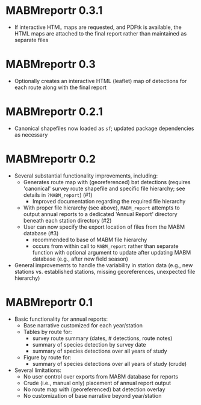 # MABMreportr 0.3.1

* If interactive HTML maps are requested, and PDFtk is available, the HTML maps are attached to the final report rather than maintained as separate files

# MABMreportr 0.3

* Optionally creates an interactive HTML (leaflet) map of detections for each route along with the final report

# MABMreportr 0.2.1

* Canonical shapefiles now loaded as `sf`; updated package dependencies as necessary

# MABMreportr 0.2

* Several substantial functionality improvements, including:
    - Generates route map with (georeferenced) bat detections (requires 'canonical' survey route shapefile and specific file hierarchy; see details in `?MABM_report`) (#1)
        - Improved documentation regarding the required file hierarchy
    - With proper file hierarchy (see above), `MABM_report` attempts to output annual reports to a dedicated 'Annual Report' directory beneath each station directory (#2)
    - User can now specify the export location of files from the MABM database (#3)
        - recommended to base of MABM file hierarchy
        - occurs from within call to `MABM_report` rather than separate function with optional argument to update after updating MABM database (e.g., after new field season)
* General improvements to handle the variability in station data (e.g., new stations vs. established stations, missing georeferences, unexpected file hierarchy)

# MABMreportr 0.1

* Basic functionality for annual reports:
    - Base narrative customized for each year/station
    - Tables by route for:
        - survey route summary (dates, # detections, route notes)
        - summary of species detection by survey date
        - summary of species detections over all years of study
    - Figure by route for:
        - summary of species detections over all years of study (crude)
* Several limitations:
    - No user control over exports from MABM database for reports
    - Crude (i.e., manual only) placement of annual report output
    - No route map with (georeferenced) bat detection overlay
    - No customization of base narrative beyond year/station
    
        
